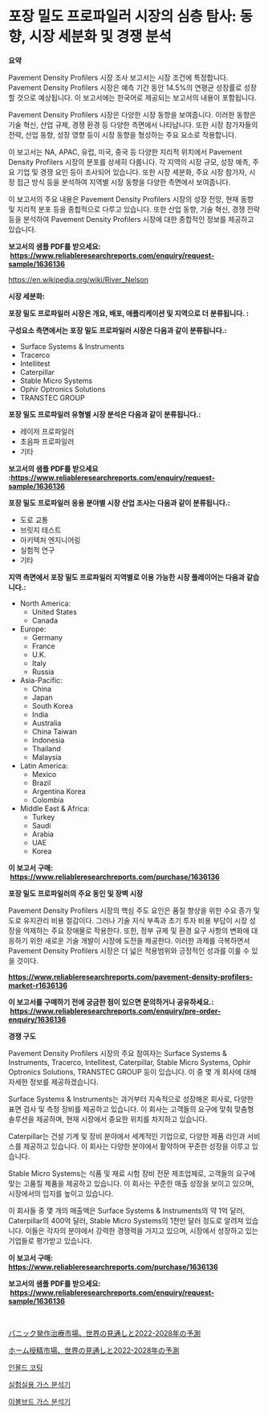 <p><h1>포장 밀도 프로파일러 시장의 심층 탐사: 동향, 시장 세분화 및 경쟁 분석</h1></p><p><strong>요약</strong></p>
<p><p>Pavement Density Profilers 시장 조사 보고서는 시장 조건에 특정합니다. Pavement Density Profilers 시장은 예측 기간 동안 14.5%의 연평균 성장률로 성장할 것으로 예상됩니다. 이 보고서에는 한국어로 제공되는 보고서의 내용이 포함됩니다.</p><p>Pavement Density Profilers 시장은 다양한 시장 동향을 보여줍니다. 이러한 동향은 기술 혁신, 산업 규제, 경쟁 환경 등 다양한 측면에서 나타납니다. 또한 시장 참가자들의 전략, 산업 동향, 성장 영향 등이 시장 동향을 형성하는 주요 요소로 작용합니다.</p><p>이 보고서는 NA, APAC, 유럽, 미국, 중국 등 다양한 지리적 위치에서 Pavement Density Profilers 시장의 분포를 상세히 다룹니다. 각 지역의 시장 규모, 성장 예측, 주요 기업 및 경쟁 요인 등이 조사되어 있습니다. 또한 시장 세분화, 주요 시장 참가자, 시장 접근 방식 등을 분석하여 지역별 시장 동향을 다양한 측면에서 보여줍니다.</p><p>이 보고서의 주요 내용은 Pavement Density Profilers 시장의 성장 전망, 현재 동향 및 지리적 분포 등을 종합적으로 다루고 있습니다. 또한 산업 동향, 기술 혁신, 경쟁 전략 등을 분석하여 Pavement Density Profilers 시장에 대한 종합적인 정보를 제공하고 있습니다.</p></p>
<p><strong>보고서의 샘플 PDF를 받으세요: &nbsp;<a href="https://www.reliableresearchreports.com/enquiry/request-sample/1636136">https://www.reliableresearchreports.com/enquiry/request-sample/1636136</a></strong></p>
<p><a href="https://en.wikipedia.org/wiki/River_Nelson">https://en.wikipedia.org/wiki/River_Nelson</a></p>
<p><strong>시장 세분화:</strong></p>
<p><strong> 포장 밀도 프로파일러 시장은 개요, 배포, 애플리케이션 및 지역으로 더 분류됩니다. :</strong></p>
<p><strong>구성요소 측면에서는 포장 밀도 프로파일러 시장은 다음과 같이 분류됩니다.:</strong></p>
<p><ul><li>Surface Systems & Instruments</li><li>Tracerco</li><li>Intellitest</li><li>Caterpillar</li><li>Stable Micro Systems</li><li>Ophir Optronics Solutions</li><li>TRANSTEC GROUP</li></ul></p>
<p><strong> 포장 밀도 프로파일러 유형별 시장 분석은 다음과 같이 분류됩니다.:</strong></p>
<p><ul><li>레이저 프로파일러</li><li>초음파 프로파일러</li><li>기타</li></ul></p>
<p><strong>보고서의 샘플 PDF를 받으세요 :<a href="https://www.reliableresearchreports.com/enquiry/request-sample/1636136">https://www.reliableresearchreports.com/enquiry/request-sample/1636136</a></strong></p>
<p><strong> 포장 밀도 프로파일러 응용 분야별 시장 산업 조사는 다음과 같이 분류됩니다.:</strong></p>
<p><ul><li>도로 교통</li><li>브릿지 테스트</li><li>아키텍처 엔지니어링</li><li>실험적 연구</li><li>기타</li></ul></p>
<p><strong>지역 측면에서 포장 밀도 프로파일러 지역별로 이용 가능한 시장 플레이어는 다음과 같습니다.:</strong></p>
<p><ul>
    <li>
        North America:
        <ul>
            <li>United States</li>
            <li>Canada</li>
        </ul>
    </li>
    <li>
        Europe:
        <ul>
            <li>Germany</li>
            <li>France</li>
            <li>U.K.</li>
            <li>Italy</li>
            <li>Russia</li>
        </ul>
    </li>
    <li>
        Asia-Pacific:
        <ul>
            <li>China</li>
            <li>Japan</li>
            <li>South Korea</li>
            <li>India</li>
            <li>Australia</li>
            <li>China Taiwan</li>
            <li>Indonesia</li>
            <li>Thailand</li>
            <li>Malaysia</li>
        </ul>
    </li>
    <li>
        Latin America:
        <ul>
            <li>Mexico</li>
            <li>Brazil</li>
            <li>Argentina Korea</li>
            <li>Colombia</li>
        </ul>
    </li>
    <li>
        Middle East & Africa:
        <ul>
            <li>Turkey</li>
            <li>Saudi</li>
            <li>Arabia</li>
            <li>UAE</li>
            <li>Korea</li>
        </ul>
    </li>
    </ul></p>
<p><strong>이 보고서 구매: &nbsp;<a href="https://www.reliableresearchreports.com/purchase/1636136">https://www.reliableresearchreports.com/purchase/1636136</a></strong></p>
<p><strong>포장 밀도 프로파일러의 주요 동인 및 장벽 시장</strong></p>
<p><p>Pavement Density Profilers 시장의 핵심 주도 요인은 품질 향상을 위한 수요 증가 및 도로 유지관리 비용 절감이다. 그러나 기술 지식 부족과 초기 투자 비용 부담이 시장 성장을 억제하는 주요 장애물로 작용한다. 또한, 정부 규제 및 환경 요구 사항의 변화에 대응하기 위한 새로운 기술 개발이 시장에 도전을 제공한다. 이러한 과제를 극복하면서 Pavement Density Profilers 시장은 더 넓은 적용범위와 긍정적인 성과를 이룰 수 있을 것이다.</p></p>
<p><strong><a href="https://www.reliableresearchreports.com/pavement-density-profilers-market-r1636136">https://www.reliableresearchreports.com/pavement-density-profilers-market-r1636136</a></strong></p>
<p><strong>이 보고서를 구매하기 전에 궁금한 점이 있으면 문의하거나 공유하세요.: &nbsp;<a href="https://www.reliableresearchreports.com/enquiry/pre-order-enquiry/1636136">https://www.reliableresearchreports.com/enquiry/pre-order-enquiry/1636136</a></strong></p>
<p><strong>경쟁 구도</strong></p>
<p><p>Pavement Density Profilers 시장의 주요 참여자는 Surface Systems & Instruments, Tracerco, Intellitest, Caterpillar, Stable Micro Systems, Ophir Optronics Solutions, TRANSTEC GROUP 등이 있습니다. 이 중 몇 개 회사에 대해 자세한 정보를 제공하겠습니다.</p><p>Surface Systems & Instruments는 과거부터 지속적으로 성장해온 회사로, 다양한 표면 검사 및 측정 장비를 제공하고 있습니다. 이 회사는 고객들의 요구에 맞춰 맞춤형 솔루션을 제공하며, 현재 시장에서 중요한 위치를 차지하고 있습니다.</p><p>Caterpillar는 건설 기계 및 장비 분야에서 세계적인 기업으로, 다양한 제품 라인과 서비스를 제공하고 있습니다. 이 회사는 다양한 분야에서 활약하며 꾸준한 성장을 이루고 있습니다.</p><p>Stable Micro Systems는 식품 및 재료 시험 장비 전문 제조업체로, 고객들의 요구에 맞는 고품질 제품을 제공하고 있습니다. 이 회사는 꾸준한 매출 성장을 보이고 있으며, 시장에서의 입지를 높이고 있습니다.</p><p>이 회사들 중 몇 개의 매출액은 Surface Systems & Instruments의 약 1억 달러, Caterpillar의 400억 달러, Stable Micro Systems의 1천만 달러 정도로 알려져 있습니다. 이들은 각자의 분야에서 강력한 경쟁력을 가지고 있으며, 시장에서 성장하고 있는 기업들로 평가받고 있습니다.</p></p>
<p><strong>이 보고서 구매: &nbsp; <a href="https://www.reliableresearchreports.com/purchase/1636136">https://www.reliableresearchreports.com/purchase/1636136</a></strong></p>
<p><strong>보고서의 샘플 PDF를 받으세요: &nbsp;<a href="https://www.reliableresearchreports.com/enquiry/request-sample/1636136">https://www.reliableresearchreports.com/enquiry/request-sample/1636136</a></strong><strong></strong></p>
<p>&nbsp;</p>
<p><p><a href="https://medium.com/@ja15984/%E3%83%91%E3%83%8B%E3%83%83%E3%82%AF%E9%9A%9C%E5%AE%B3%E3%81%AE%E6%B2%BB%E7%99%82%E5%B8%82%E5%A0%B4%E3%81%AB%E5%AF%BE%E3%81%99%E3%82%8B%E6%B4%9E%E5%AF%9F-%E4%B8%96%E7%95%8C%E5%85%A8%E4%BD%93%E3%81%AE%E8%A6%8B%E9%80%9A%E3%81%97%E3%81%A82022%E5%B9%B4%E3%81%8B%E3%82%892028%E5%B9%B4%E3%81%BE%E3%81%A7%E3%81%AE%E4%BA%88%E6%B8%AC%E3%81%AB%E3%81%A4%E3%81%84%E3%81%A6-%E7%94%A3%E6%A5%AD-%E5%B8%82%E5%A0%B4%E3%81%AE%E8%B2%A1%E5%8B%99%E7%8A%B6%E6%B3%81-%E5%B8%82%E5%A0%B4%E8%A6%8F%E6%A8%A1-%E3%81%8A%E3%82%88%E3%81%B32031%E5%B9%B4%E3%81%BE%E3%81%A7%E3%81%AE%E5%8F%8E%E7%9B%8A%E5%88%86%E6%9E%90-1bf8d0da75e9">パニック発作治療市場、世界の見通しと2022-2028年の予測</a></p><p><a href="https://medium.com/@ja15984/%E3%82%B0%E3%83%AD%E3%83%BC%E3%83%90%E3%83%AB%E3%83%9B%E3%83%BC%E3%83%A0%E4%BA%BA%E5%B7%A5%E6%8E%88%E7%B2%BE%E5%B8%82%E5%A0%B4-%E3%82%B0%E3%83%AD%E3%83%BC%E3%83%90%E3%83%AB%E5%B1%95%E6%9C%9B%E3%81%A82022-2028%E5%B9%B4%E3%81%AE%E4%BA%88%E6%B8%AC%E5%B8%82%E5%A0%B4%E8%A6%8F%E6%A8%A1%E3%81%AF-%E5%B9%B4%E7%8E%87-%E3%81%AB%E9%81%94%E3%81%99%E3%82%8B%E3%81%A8%E4%BA%88%E6%83%B3%E3%81%95%E3%82%8C%E3%81%A6%E3%81%8A%E3%82%8A-%E3%81%93%E3%81%AE%E3%83%AC%E3%83%9D%E3%83%BC%E3%83%88%E3%81%AF%E5%B8%82%E5%A0%B4%E3%81%AE%E6%88%90%E9%95%B7-%E3%83%88%E3%83%AC%E3%83%B3%E3%83%89-%E6%A9%9F%E4%BC%9A-%E3%81%8A%E3%82%88%E3%81%B32024%E5%B9%B4%E3%81%8B%E3%82%892031%E5%B9%B4%E3%81%BE%E3%81%A7%E3%81%AE%E4%BA%88%E6%B8%AC%E3%82%92-3b25314113c0">ホーム授精市場、世界の見通しと2022-2028年の予測</a></p><p><a href="https://medium.com/@mekhirenner_87471/2024%EB%85%84%EB%B6%80%ED%84%B0-2031%EB%85%84%EA%B9%8C%EC%A7%80%EC%9D%98-%EC%9D%B8%EB%AA%B0%EB%93%9C-%EC%BD%94%ED%8C%85-%EC%8B%9C%EC%9E%A5-%EC%A0%84%EB%A7%9D%EA%B3%BC-%EC%98%88%EC%B8%A1-88c725da516a">인몰드 코팅</a></p><p><a href="https://github.com/Howaoole34545/Market-Research-Report-List-2/blob/main/1080818139859.md">실험실용 가스 분석기</a></p><p><a href="https://github.com/JackieFauhey9089475/Market-Research-Report-List-2/blob/main/7961684139860.md">이볼브드 가스 분석기</a></p></p>